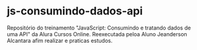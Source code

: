 # js-consumindo-dados-api
Repositório do treinamento "JavaScript: Consumindo e tratando dados de uma API" da Alura Cursos Online.
Reexecutada peloa Aluno Jeanderson Alcantara afim realizar e praticas estudos.
